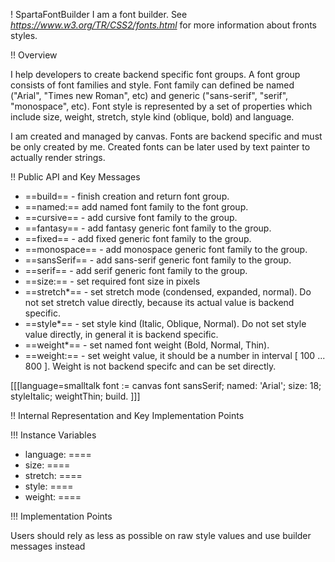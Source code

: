 ! SpartaFontBuilder
I am a font builder. See *https://www.w3.org/TR/CSS2/fonts.html* for more information about fronts styles.

!! Overview

I help developers to create backend specific font groups. A font group consists of font families and style. Font family can defined be named ("Arial", "Times new Roman", etc) and generic ("sans-serif", "serif", "monospace", etc). Font style is represented by a set of properties which include size, weight, stretch, style kind (oblique, bold) and language.

I am created and managed by canvas. Fonts are backend specific and must be only created by me. Created fonts can be later used by text painter to actually render strings.

!! Public API and Key Messages

- ==build== - finish  creation and return font group.
- ==named:== add named font family to the font group.
- ==cursive== - add cursive font family to the group.
- ==fantasy== - add fantasy generic font family to the group.
- ==fixed== - add fixed generic font family to the group.
- ==monospace== - add monospace generic font family to the group.
- ==sansSerif== - add sans-serif generic font family to the group.
- ==serif== - add serif generic font family to the group.
- ==size:== - set required font size in pixels
- ==stretch*== - set stretch mode (condensed, expanded, normal). Do not set stretch value directly, because its actual value is backend specific.
- ==style*== - set style kind (Italic, Oblique, Normal). Do not set style value directly, in general it is backend specific.
- ==weight*== - set named font weight (Bold, Normal, Thin).
- ==weight:== - set weight value, it should be a number in interval [ 100 ... 800 ]. Weight is not backend specifc and can be set directly. 

[[[language=smalltalk
font := canvas font
	sansSerif;
	named: 'Arial';
	size: 18;
	styleItalic;
	weightThin;
	build.
]]]

!! Internal Representation and Key Implementation Points

!!! Instance Variables

- language:	==<String>==
- size:		==<Number>==
- stretch:	==<Enum>==
- style:	==<Enum>==
- weight:	==<Number>==

!!! Implementation Points

Users should rely as less as possible on raw style values and use builder messages instead
